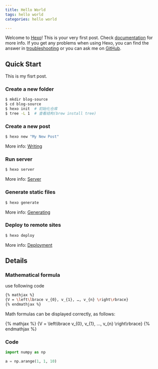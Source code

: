 ```yaml
---
title: Hello World
tags: hello world
categories: hello world

---
```

Welcome to [Hexo](https://hexo.io/)! This is your very first post. Check [documentation](https://hexo.io/docs/) for more info. If you get any problems when using Hexo, you can find the answer in [troubleshooting](https://hexo.io/docs/troubleshooting.html) or you can ask me on [GitHub](https://github.com/hexojs/hexo/issues).

## Quick Start

This is my fisrt post.

### Create a new folder

```bash
$ mkdir blog-source
$ cd blog-source
$ hexo init  # 初始化仓库
$ tree -L 1  # 查看结构(brew install tree)
```


### Create a new post

``` bash
$ hexo new "My New Post"
```

More info: [Writing](https://hexo.io/docs/writing.html)

### Run server

``` bash
$ hexo server
```

More info: [Server](https://hexo.io/docs/server.html)

### Generate static files

``` bash
$ hexo generate
```

More info: [Generating](https://hexo.io/docs/generating.html)

### Deploy to remote sites

``` bash
$ hexo deploy
```

More info: [Deployment](https://hexo.io/docs/one-command-deployment.html)

## Details

### Mathematical formula


use following code

```bash
{% mathjax %} 
{V = \left\lbrace v_{0}, v_{1}, …, v_{n} \right\rbrace} 
{% endmathjax %}
```
Math formulas can be displayed correctly, as follows:

{% mathjax %} 
{V = \left\lbrace v_{0}, v_{1}, …, v_{n} \right\rbrace} 
{% endmathjax %}




### Code 

```python
import numpy as np

a = np.arange(1, 1, 10)
```


